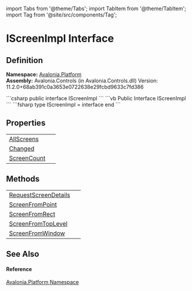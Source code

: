 import Tabs from '@theme/Tabs'; 
import TabItem from '@theme/TabItem'; 
import Tag from '@site/src/components/Tag'; 

# IScreenImpl Interface




## Definition
**Namespace:** <a href="N_Avalonia_Platform">Avalonia.Platform</a>  
**Assembly:** Avalonia.Controls (in Avalonia.Controls.dll) Version: 11.2.0+68ab391c0a3653e0722638e29fcbd9633c7fd386

<Tabs groupId="api-code-preview">
<TabItem value="csharp" label="C#">
```csharp
public interface IScreenImpl
```
</TabItem>
<TabItem value="vb" label="VB">
```vb
Public Interface IScreenImpl
```
</TabItem>
<TabItem value="fsharp" label="F#">
```fsharp
type IScreenImpl = interface end
```
</TabItem>
</Tabs>



## Properties
<table>
<tr>
<td><a href="P_Avalonia_Platform_IScreenImpl_AllScreens">AllScreens</a></td>
<td> </td>
</tr>
<tr>
<td><a href="P_Avalonia_Platform_IScreenImpl_Changed">Changed</a></td>
<td> </td>
</tr>
<tr>
<td><a href="P_Avalonia_Platform_IScreenImpl_ScreenCount">ScreenCount</a></td>
<td> </td>
</tr>
</table>

## Methods
<table>
<tr>
<td><a href="M_Avalonia_Platform_IScreenImpl_RequestScreenDetails">RequestScreenDetails</a></td>
<td> </td>
</tr>
<tr>
<td><a href="M_Avalonia_Platform_IScreenImpl_ScreenFromPoint">ScreenFromPoint</a></td>
<td> </td>
</tr>
<tr>
<td><a href="M_Avalonia_Platform_IScreenImpl_ScreenFromRect">ScreenFromRect</a></td>
<td> </td>
</tr>
<tr>
<td><a href="M_Avalonia_Platform_IScreenImpl_ScreenFromTopLevel">ScreenFromTopLevel</a></td>
<td> </td>
</tr>
<tr>
<td><a href="M_Avalonia_Platform_IScreenImpl_ScreenFromWindow">ScreenFromWindow</a></td>
<td> </td>
</tr>
</table>

## See Also


#### Reference
<a href="N_Avalonia_Platform">Avalonia.Platform Namespace</a>  
